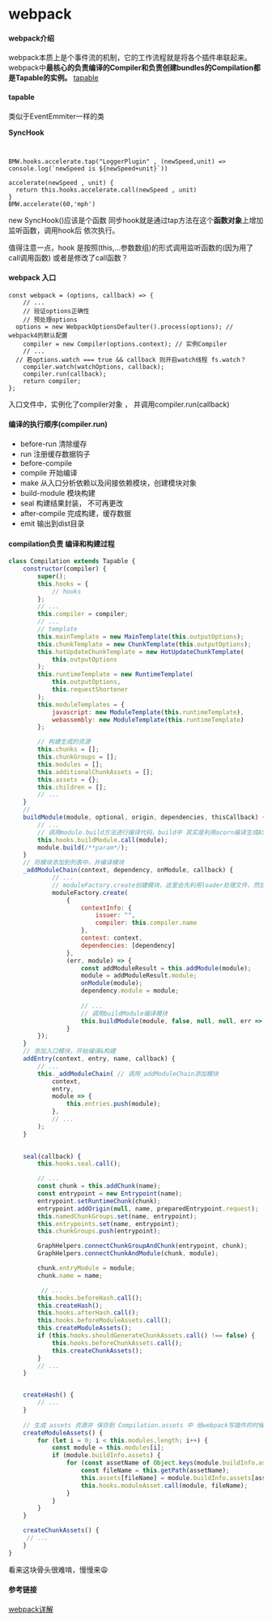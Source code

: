# webpack



#### webpack介绍
webpack本质上是个事件流的机制，它的工作流程就是将各个插件串联起来。
webpack中**最核心的负责编译的Compiler和负责创建bundles的Compilation都是Tapable的实例。**
[tapable](https://github.com/webpack/tapable)

#### tapable

类似于EventEmmiter一样的类

**SyncHook**

```


BMW.hooks.accelerate.tap("LoggerPlugin" , (newSpeed,unit) => console.log(`newSpeed is ${newSpeed+unit}`))

accelerate(newSpeed , unit) {
  return this.hooks.accelerate.call(newSpeed , unit)
}
BMW.accelerate(60,'mph')
```
new SyncHook()应该是个函数
同步hook就是通过tap方法在这个**函数对象**上增加监听函数，调用hook后 依次执行。

值得注意一点，hook 是按照(this,...参数数组)的形式调用监听函数的(因为用了call调用函数) 或者是修改了call函数？


#### webpack 入口

```
const webpack = (options, callback) => {
    // ...
    // 验证options正确性
    // 预处理options
  options = new WebpackOptionsDefaulter().process(options); // webpack4的默认配置
	compiler = new Compiler(options.context); // 实例Compiler
	// ...
  // 若options.watch === true && callback 则开启watch线程 fs.watch？
	compiler.watch(watchOptions, callback);
	compiler.run(callback);
	return compiler;
};

```

入口文件中，实例化了compiler对象 ， 并调用compiler.run(callback)


#### 编译的执行顺序(compiler.run)
* before-run 清除缓存
* run 注册缓存数据钩子
* before-compile
* compile 开始编译
* make 从入口分析依赖以及间接依赖模块，创建模块对象
* build-module 模块构建
* seal 构建结果封装， 不可再更改
* after-compile 完成构建，缓存数据
* emit 输出到dist目录


#### compilation负责 编译和构建过程

```js
class Compilation extends Tapable {
	constructor(compiler) {
		super();
		this.hooks = {
			// hooks
		};
		// ...
		this.compiler = compiler;
		// ...
		// template
		this.mainTemplate = new MainTemplate(this.outputOptions);
		this.chunkTemplate = new ChunkTemplate(this.outputOptions);
		this.hotUpdateChunkTemplate = new HotUpdateChunkTemplate(
			this.outputOptions
		);
		this.runtimeTemplate = new RuntimeTemplate(
			this.outputOptions,
			this.requestShortener
		);
		this.moduleTemplates = {
			javascript: new ModuleTemplate(this.runtimeTemplate),
			webassembly: new ModuleTemplate(this.runtimeTemplate)
		};

		// 构建生成的资源
		this.chunks = [];
		this.chunkGroups = [];
		this.modules = [];
		this.additionalChunkAssets = [];
		this.assets = {};
		this.children = [];
		// ...
	}
	// 
	buildModule(module, optional, origin, dependencies, thisCallback) {
		// ...
		// 调用module.build方法进行编译代码，build中 其实是利用acorn编译生成AST
		this.hooks.buildModule.call(module);
		module.build(/**param*/);
	}
	// 将模块添加到列表中，并编译模块
	_addModuleChain(context, dependency, onModule, callback) {
		    // ...
		    // moduleFactory.create创建模块，这里会先利用loader处理文件，然后生成模块对象
		    moduleFactory.create(
				{
					contextInfo: {
						issuer: "",
						compiler: this.compiler.name
					},
					context: context,
					dependencies: [dependency]
				},
				(err, module) => {
					const addModuleResult = this.addModule(module);
					module = addModuleResult.module;
					onModule(module);
					dependency.module = module;
					
					// ...
					// 调用buildModule编译模块
					this.buildModule(module, false, null, null, err => {});
				}
		});
	}
	// 添加入口模块，开始编译&构建
	addEntry(context, entry, name, callback) {
		// ...
		this._addModuleChain( // 调用_addModuleChain添加模块
			context,
			entry,
			module => {
				this.entries.push(module);
			},
			// ...
		);
	}

	
	seal(callback) {
		this.hooks.seal.call();

		// ...
		const chunk = this.addChunk(name);
		const entrypoint = new Entrypoint(name);
		entrypoint.setRuntimeChunk(chunk);
		entrypoint.addOrigin(null, name, preparedEntrypoint.request);
		this.namedChunkGroups.set(name, entrypoint);
		this.entrypoints.set(name, entrypoint);
		this.chunkGroups.push(entrypoint);

		GraphHelpers.connectChunkGroupAndChunk(entrypoint, chunk);
		GraphHelpers.connectChunkAndModule(chunk, module);

		chunk.entryModule = module;
		chunk.name = name;

		 // ...
		this.hooks.beforeHash.call();
		this.createHash();
		this.hooks.afterHash.call();
		this.hooks.beforeModuleAssets.call();
		this.createModuleAssets();
		if (this.hooks.shouldGenerateChunkAssets.call() !== false) {
			this.hooks.beforeChunkAssets.call();
			this.createChunkAssets();
		}
		// ...
	}


	createHash() {
		// ...
	}
	
	// 生成 assets 资源并 保存到 Compilation.assets 中 给webpack写插件的时候会用到
	createModuleAssets() {
		for (let i = 0; i < this.modules.length; i++) {
			const module = this.modules[i];
			if (module.buildInfo.assets) {
				for (const assetName of Object.keys(module.buildInfo.assets)) {
					const fileName = this.getPath(assetName);
					this.assets[fileName] = module.buildInfo.assets[assetName]; 
					this.hooks.moduleAsset.call(module, fileName);
				}
			}
		}
	}

	createChunkAssets() {
	 // ...
	}
}

```

看来这块骨头很难啃，慢慢来😩

#### 参考链接

[webpack详解](https://juejin.im/post/5aa3d2056fb9a028c36868aa)